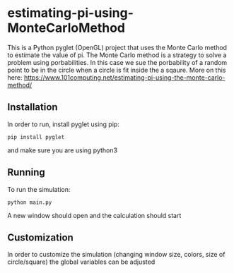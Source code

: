# estimating-pi-using-MonteCarloMethod
This is a Python pyglet (OpenGL) project that uses the Monte Carlo method to estimate the value of pi. The Monte Carlo method is a strategy to solve a problem using porbabilities. In this case we sue the porbability of a random point to be in the circle when a circle is fit inside the a sqaure. More on this here: https://www.101computing.net/estimating-pi-using-the-monte-carlo-method/

## Installation
In order to run, install pyglet using pip:

`pip install pyglet`

and make sure you are using python3

## Running

To run the simulation:

`python main.py`

A new window should open and the calculation should start

## Customization

In order to customize the simulation (changing window size, colors, size of circle/square) the global variables can be adjusted


